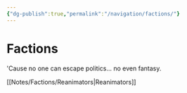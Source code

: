 ```yaml
---
{"dg-publish":true,"permalink":"/navigation/factions/"}
---
```


# Factions
'Cause no one can escape politics... no even fantasy.

[[Notes/Factions/Reanimators\|Reanimators]]